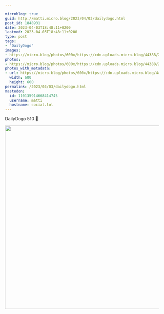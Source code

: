 ```yaml
---

microblog: true
guid: http://matti.micro.blog/2023/04/03/dailydogo.html
post_id: 1848931
date: 2023-04-03T18:48:11+0200
lastmod: 2023-04-03T18:48:11+0200
type: post
tags:
- "DailyDogo"
images:
- https://micro.blog/photos/600x/https://cdn.uploads.micro.blog/44388/2023/4a7cb66415.jpg
photos:
- https://micro.blog/photos/600x/https://cdn.uploads.micro.blog/44388/2023/4a7cb66415.jpg
photos_with_metadata:
- url: https://micro.blog/photos/600x/https://cdn.uploads.micro.blog/44388/2023/4a7cb66415.jpg
  width: 600
  height: 600
permalink: /2023/04/03/dailydogo.html
mastodon:
  id: 110135914668414745
  username: matti
  hostname: social.lol
---
```

DailyDogo 510 🐶

<img src="/media/uploads/2023/4a7cb66415.jpg" width="600" height="600" alt="" />
